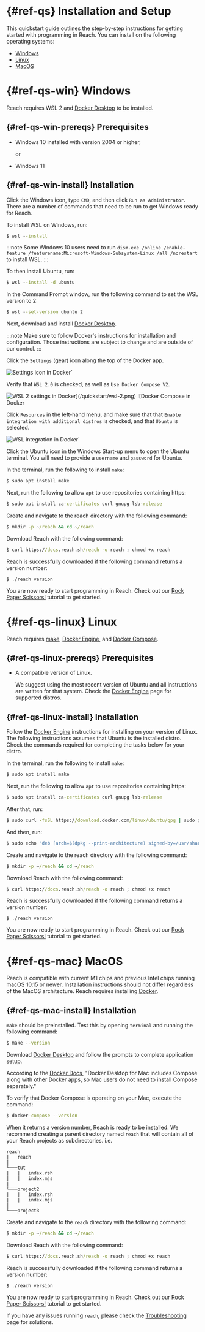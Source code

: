 # {#ref-qs} Installation and Setup

This quickstart guide outlines the step-by-step instructions for getting started with programming in Reach.
You can install on the following operating systems:

* [Windows](##ref-qs-win)
* [Linux](##ref-qs-linux)
* [MacOS](##ref-qs-mac)

# {#ref-qs-win} Windows

Reach requires WSL 2 and [Docker Desktop](https://www.docker.com/get-started) to be installed.

## {#ref-qs-win-prereqs} Prerequisites

* Windows 10 installed with version 2004 or higher,

  or

* Windows 11

## {#ref-qs-win-install} Installation

Click the Windows icon, type `CMD`, and then click `Run as Administrator`.
There are a number of commands that need to be run to get Windows ready for Reach.

To install WSL on Windows, run:

``` cmd
$ wsl --install
```

:::note
Some Windows 10 users need to run `dism.exe /online /enable-feature /featurename:Microsoft-Windows-Subsystem-Linux /all /norestart` to install WSL.
:::

To then install Ubuntu, run:

``` cmd
$ wsl --install -d ubuntu
```

In the Command Prompt window, run the following command to set the WSL version to 2:

``` cmd
$ wsl --set-version ubuntu 2
``` 

Next, download and install [Docker Desktop](https://www.docker.com/products/docker-desktop).

:::note
Make sure to follow Docker's instructions for installation and configuration.
Those instructions are subject to change and are outside of our control.
:::

Click the `Settings` (gear) icon along the top of the Docker app.

![Settings icon in Docker`](/quickstart/settings-icon.png)

Verify that `WSL 2.0` is checked, as well as `Use Docker Compose V2`.

![WSL 2 settings in Docker`](/quickstart/wsl-2.png)
![Docker Compose in Docker`](/quickstart/docker-compose.png)

Click `Resources` in the left-hand menu, and make sure that that `Enable integration with additional distros` is checked, and that `Ubuntu` is selected.

![WSL integration in Docker`](/quickstart/wsl-integrate.png)

Click the Ubuntu icon in the Windows Start-up menu to open the Ubuntu terminal.
You will need to provide a `username` and `password` for Ubuntu.

In the terminal, run the following to install `make`:

```cmd
$ sudo apt install make
```

Next, run the following to allow `apt` to use repositories containing https:

```cmd
$ sudo apt install ca-certificates curl gnupg lsb-release
```

Create and navigate to the reach directory with the following command:

``` cmd
$ mkdir -p ~/reach && cd ~/reach
```

Download Reach with the following command:

``` cmd
$ curl https://docs.reach.sh/reach -o reach ; chmod +x reach
```

Reach is successfully downloaded if the following command returns a version number:

```
$ ./reach version
```

You are now ready to start programming in Reach.
Check out our [Rock Paper Scissors!](##tut) tutorial to get started.

# {#ref-qs-linux} Linux

Reach requires [make](https://en.wikipedia.org/wiki/Make_(software)), [Docker Engine](https://docs.docker.com/get-docker/), and [Docker Compose](https://docs.docker.com/compose/install/).

## {#ref-qs-linux-prereqs} Prerequisites

* A compatible version of Linux.

  We suggest using the most recent version of Ubuntu and all instructions are written for that system.
  Check the [Docker Engine](https://docs.docker.com/engine/install/) page for supported distros. 

## {#ref-qs-linux-install} Installation

Follow the [Docker Engine](https://docs.docker.com/engine/install/) instructions for installing on your version of Linux.
The following instructions assumes that Ubuntu is the installed distro.
Check the commands required for completing the tasks below for your distro.

In the terminal, run the following to install `make`:

```cmd
$ sudo apt install make
```

Next, run the following to allow `apt` to use repositories containing https:

```cmd
$ sudo apt install ca-certificates curl gnupg lsb-release
```

After that, run:

```cmd
$ sudo curl -fsSL https://download.docker.com/linux/ubuntu/gpg | sudo gpg --dearmor -o /usr/share/keyrings/docker-archive-keyring.gpg
```

And then, run:

```cmd
$ sudo echo "deb [arch=$(dpkg --print-architecture) signed-by=/usr/share/keyrings/docker-archive-keyring.gpg] https://download.docker.com/linux/ubuntu \ $(lsb_release -cs) stable" | sudo tee /etc/apt/sources.list.d/docker.list > /dev/null
```

Create and navigate to the reach directory with the following command:

``` cmd
$ mkdir -p ~/reach && cd ~/reach
```

Download Reach with the following command:

``` cmd
$ curl https://docs.reach.sh/reach -o reach ; chmod +x reach
```

Reach is successfully downloaded if the following command returns a version number:

```
$ ./reach version
```

You are now ready to start programming in Reach.
Check out our [Rock Paper Scissors!](##tut) tutorial to get started.

# {#ref-qs-mac} MacOS

Reach is compatible with current M1 chips and previous Intel chips running macOS 10.15 or newer. 
Installation instructions should not differ regardless of the MacOS architecture. 
Reach requires installing [Docker](https://www.docker.com/get-started).

## {#ref-qs-mac-install} Installation

`make` should be preinstalled.
Test this by opening `terminal` and running the following command:

``` cmd
$ make --version
```

Download [Docker Desktop](https://www.docker.com/get-started) and follow the prompts to complete application setup.

According to the [Docker Docs](https://docs.docker.com/compose/install/), "Docker Desktop for Mac includes Compose along with other Docker apps, so Mac users do not need to install Compose separately."

To verify that Docker Compose is operating on your Mac, execute the command:

``` cmd
$ docker-compose --version
```

When it returns a version number, Reach is ready to be installed. 
We recommend creating a parent directory named `reach` that will contain all of your Reach projects as subdirectories. i.e.

```
reach
|   reach
|
└───tut
|   |   index.rsh
|   |   index.mjs
|   
└───project2
|   |   index.rsh
|   |   index.mjs
│
└───project3
```

Create and navigate to the `reach` directory with the following command:

``` cmd
$ mkdir -p ~/reach && cd ~/reach
```

Download Reach with the following command:

``` cmd
$ curl https://docs.reach.sh/reach -o reach ; chmod +x reach
```

Reach is successfully downloaded if the following command returns a version number:

```
$ ./reach version
```

You are now ready to start programming in Reach.
Check out our [Rock Paper Scissors!](##tut) tutorial to get started.

If you have any issues running `reach`, please check the [Troubleshooting](##ref-ts) page for solutions.